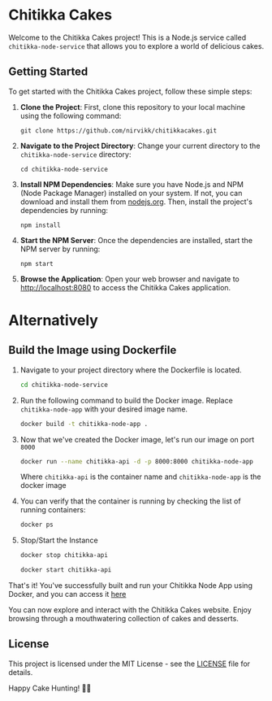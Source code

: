 # Chitikka Cakes

Welcome to the Chitikka Cakes project! This is a Node.js service called `chitikka-node-service` that allows you to explore a world of delicious cakes.

## Getting Started

To get started with the Chitikka Cakes project, follow these simple steps:

1. **Clone the Project**: First, clone this repository to your local machine using the following command:

   ```shell
   git clone https://github.com/nirvikk/chitikkacakes.git
   ```

2. **Navigate to the Project Directory**: Change your current directory to the `chitikka-node-service` directory:

   ```shell
   cd chitikka-node-service
   ```

3. **Install NPM Dependencies**: Make sure you have Node.js and NPM (Node Package Manager) installed on your system. If not, you can download and install them from [nodejs.org](https://nodejs.org/). Then, install the project's dependencies by running:

   ```shell
   npm install
   ```

4. **Start the NPM Server**: Once the dependencies are installed, start the NPM server by running:

   ```shell
   npm start
   ```

5. **Browse the Application**: Open your web browser and navigate to [http://localhost:8080](http://localhost:8080) to access the Chitikka Cakes application.

# Alternatively

## Build the Image using Dockerfile

1. Navigate to your project directory where the Dockerfile is located.

   ```bash
   cd chitikka-node-service

2. Run the following command to build the Docker image. Replace `chitikka-node-app` with your desired image name.

   ```bash
   docker build -t chitikka-node-app .
3. Now that we've created the Docker image, let's run our image on port `8000` 

   ```bash
   docker run --name chitikka-api -d -p 8000:8000 chitikka-node-app
   ```
   Where `chitikka-api` is the container name and `chitikka-node-app` is the docker image

4. You can verify that the container is running by checking the list of running containers:

   ```bash
   docker ps

5. Stop/Start the Instance
   ```bash
   docker stop chitikka-api
   ```
   
   ```bash
   docker start chitikka-api
   ```

That's it! You've successfully built and run your Chitikka Node App using Docker, and you can access it [here](http://localhost:8000)

You can now explore and interact with the Chitikka Cakes website. Enjoy browsing through a mouthwatering collection of cakes and desserts.

## License

This project is licensed under the MIT License - see the [LICENSE](LICENSE) file for details.

Happy Cake Hunting! 🍰🎂
